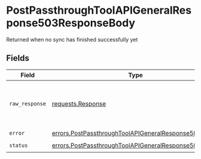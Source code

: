 # PostPassthroughToolAPIGeneralResponse503ResponseBody

Returned when no sync has finished successfully yet


## Fields

| Field                                                                                                                          | Type                                                                                                                           | Required                                                                                                                       | Description                                                                                                                    |
| ------------------------------------------------------------------------------------------------------------------------------ | ------------------------------------------------------------------------------------------------------------------------------ | ------------------------------------------------------------------------------------------------------------------------------ | ------------------------------------------------------------------------------------------------------------------------------ |
| `raw_response`                                                                                                                 | [requests.Response](https://requests.readthedocs.io/en/latest/api/#requests.Response)                                          | :heavy_minus_sign:                                                                                                             | Raw HTTP response; suitable for custom response parsing                                                                        |
| `error`                                                                                                                        | [errors.PostPassthroughToolAPIGeneralResponse503Error](../../models/errors/postpassthroughtoolapigeneralresponse503error.md)   | :heavy_check_mark:                                                                                                             | N/A                                                                                                                            |
| `status`                                                                                                                       | [errors.PostPassthroughToolAPIGeneralResponse503Status](../../models/errors/postpassthroughtoolapigeneralresponse503status.md) | :heavy_check_mark:                                                                                                             | N/A                                                                                                                            |